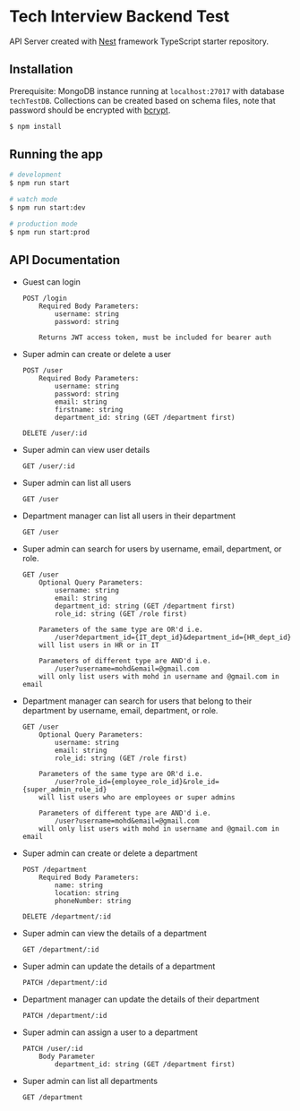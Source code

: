 # Tech Interview Backend Test

API Server created with
[Nest](https://github.com/nestjs/nest) framework TypeScript starter repository.

## Installation

Prerequisite: MongoDB instance running at `localhost:27017` with database `techTestDB`. Collections can be created based on schema files, note that password should be encrypted with [bcrypt](https://bcrypt-generator.com/).

```bash
$ npm install
```

## Running the app

```bash
# development
$ npm run start

# watch mode
$ npm run start:dev

# production mode
$ npm run start:prod
```

## API Documentation

- Guest can login
  ```
  POST /login
      Required Body Parameters:
          username: string
          password: string

      Returns JWT access token, must be included for bearer auth
  ```
- Super admin can create or delete a user

  ```
  POST /user
      Required Body Parameters:
          username: string
          password: string
          email: string
          firstname: string
          department_id: string (GET /department first)

  DELETE /user/:id
  ```

- Super admin can view user details
  ```
  GET /user/:id
  ```
- Super admin can list all users
  ```
  GET /user
  ```
- Department manager can list all users in their department
  ```
  GET /user
  ```
- Super admin can search for users by username, email, department, or role.

  ```
  GET /user
      Optional Query Parameters:
          username: string
          email: string
          department_id: string (GET /department first)
          role_id: string (GET /role first)

      Parameters of the same type are OR'd i.e.
          /user?department_id={IT_dept_id}&department_id={HR_dept_id}
      will list users in HR or in IT

      Parameters of different type are AND'd i.e.
          /user?username=mohd&email=@gmail.com
      will only list users with mohd in username and @gmail.com in email
  ```

- Department manager can search for users that belong to their department by username, email, department, or role.

  ```
  GET /user
      Optional Query Parameters:
          username: string
          email: string
          role_id: string (GET /role first)

      Parameters of the same type are OR'd i.e.
          /user?role_id={employee_role_id}&role_id={super_admin_role_id}
      will list users who are employees or super admins

      Parameters of different type are AND'd i.e.
          /user?username=mohd&email=@gmail.com
      will only list users with mohd in username and @gmail.com in email
  ```

- Super admin can create or delete a department

  ```
  POST /department
      Required Body Parameters:
          name: string
          location: string
          phoneNumber: string

  DELETE /department/:id
  ```

- Super admin can view the details of a department
  ```
  GET /department/:id
  ```
- Super admin can update the details of a department
  ```
  PATCH /department/:id
  ```
- Department manager can update the details of their department
  ```
  PATCH /department/:id
  ```
- Super admin can assign a user to a department
  ```
  PATCH /user/:id
      Body Parameter
          department_id: string (GET /department first)
  ```
- Super admin can list all departments
  ```
  GET /department
  ```
